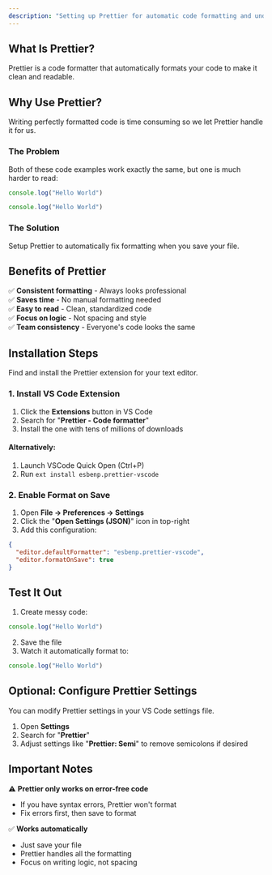 ```yaml
---
description: "Setting up Prettier for automatic code formatting and understanding its benefits."
---
```


## What Is Prettier?

Prettier is a code formatter that automatically formats your code to make it clean and readable.

## Why Use Prettier?

Writing perfectly formatted code is time consuming so we let Prettier handle it for us.

### The Problem

Both of these code examples work exactly the same, but one is much harder to read:

```javascript
console.log("Hello World")
```

```javascript
console.log("Hello World")
```

### The Solution

Setup Prettier to automatically fix formatting when you save your file.

## Benefits of Prettier

✅ **Consistent formatting** - Always looks professional  
✅ **Saves time** - No manual formatting needed  
✅ **Easy to read** - Clean, standardized code  
✅ **Focus on logic** - Not spacing and style  
✅ **Team consistency** - Everyone's code looks the same

## Installation Steps

Find and install the Prettier extension for your text editor.

### 1. Install VS Code Extension

1. Click the **Extensions** button in VS Code
2. Search for "**Prettier - Code formatter**"
3. Install the one with tens of millions of downloads

#### Alternatively:

1. Launch VSCode Quick Open (Ctrl+P)
2. Run `ext install esbenp.prettier-vscode`

### 2. Enable Format on Save

1. Open **File → Preferences → Settings**
2. Click the "**Open Settings (JSON)**" icon in top-right
3. Add this configuration:

```json
{
  "editor.defaultFormatter": "esbenp.prettier-vscode",
  "editor.formatOnSave": true
}
```

## Test It Out

1. Create messy code:

```javascript
console.log("Hello World")
```

2. Save the file
3. Watch it automatically format to:

```javascript
console.log("Hello World")
```

## Optional: Configure Prettier Settings

You can modify Prettier settings in your VS Code settings file.

1. Open **Settings**
2. Search for "**Prettier**"
3. Adjust settings like "**Prettier: Semi**" to remove semicolons if desired

## Important Notes

⚠️ **Prettier only works on error-free code**

- If you have syntax errors, Prettier won't format
- Fix errors first, then save to format

✅ **Works automatically**

- Just save your file
- Prettier handles all the formatting
- Focus on writing logic, not spacing
